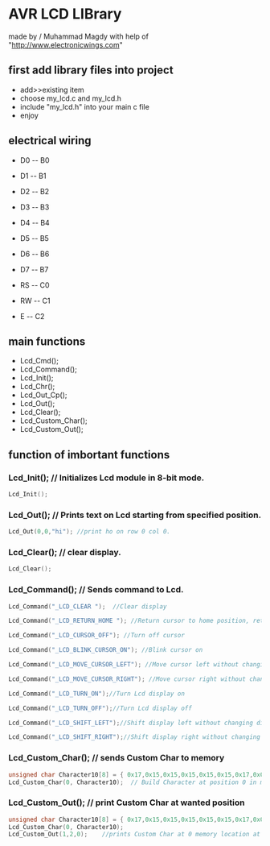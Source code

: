 # AVR LCD LIBrary 
made by / Muhammad Magdy with help of "http://www.electronicwings.com"


## first add library files into project 
* add>>existing item
* choose my_lcd.c and my_lcd.h
* include "my_lcd.h" into your main c file 
* enjoy

## electrical wiring

* D0 -- B0 
* D1 -- B1
* D2 -- B2
* D3 -- B3
* D4 -- B4
* D5 -- B5
* D6 -- B6
* D7 -- B7

* RS -- C0
* RW -- C1
* E  -- C2


## main functions

* Lcd_Cmd();
* Lcd_Command();
* Lcd_Init();
* Lcd_Chr();
* Lcd_Out_Cp();
* Lcd_Out();
* Lcd_Clear();
* Lcd_Custom_Char();
* Lcd_Custom_Out();

## function of imbortant functions 

### Lcd_Init(); // Initializes Lcd module in 8-bit mode. 
```c
Lcd_Init();
```

### Lcd_Out(); // Prints text on Lcd starting from specified position.
```c
Lcd_Out(0,0,"hi"); //print ho on row 0 col 0.
```

### Lcd_Clear(); // clear display.            
```c
Lcd_Clear();
```


### Lcd_Command(); // Sends command to Lcd.
```c
Lcd_Command("_LCD_CLEAR ");  //Clear display
```
```c
Lcd_Command("_LCD_RETURN_HOME "); //Return cursor to home position, returns a shifted display to its original position.
```
```c
Lcd_Command("_LCD_CURSOR_OFF"); //Turn off cursor
```
```c
Lcd_Command("_LCD_BLINK_CURSOR_ON"); //Blink cursor on
```
```c
Lcd_Command("_LCD_MOVE_CURSOR_LEFT"); //Move cursor left without changing display data RAM
```
```c
Lcd_Command("_LCD_MOVE_CURSOR_RIGHT"); //Move cursor right without changing display data RAM
```
```c
Lcd_Command("_LCD_TURN_ON");//Turn Lcd display on
```
```c
Lcd_Command("_LCD_TURN_OFF");//Turn Lcd display off
```
```c
Lcd_Command("_LCD_SHIFT_LEFT");//Shift display left without changing display data RAM
```
```c
Lcd_Command("_LCD_SHIFT_RIGHT");//Shift display right without changing display data RAM
```

### Lcd_Custom_Char(); //  sends Custom Char to memory
```c
unsigned char Character10[8] = { 0x17,0x15,0x15,0x15,0x15,0x15,0x17,0x00 };
Lcd_Custom_Char(0, Character10);  // Build Character at position 0 in memory.
```

### Lcd_Custom_Out(); //  print Custom Char at wanted position
```c
unsigned char Character10[8] = { 0x17,0x15,0x15,0x15,0x15,0x15,0x17,0x00 };
Lcd_Custom_Char(0, Character10);  
Lcd_Custom_Out(1,2,0);    //prints Custom Char at 0 memory location at 2nd row 3rd col
```





